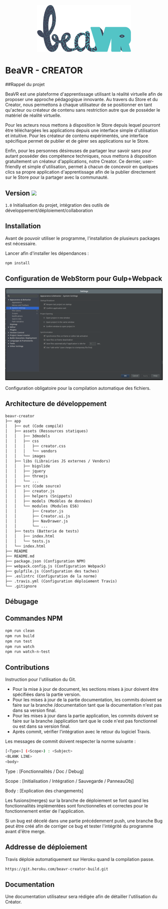 <p align="center">
<img width="300" src="/README/2017_logo_beavr.png">
</p>

# BeaVR - CREATOR

##Rappel du projet

BeaVR est une plateforme d'apprentissage utilisant la réalité virtuelle afin de proposer une approche pédagogique innovante. Au travers du Store et du Creator, nous permettons à chaque utilisateur de se positionner en tant qu'acteur ou créateur de contenu sans restriction autre que de posséder le matériel de réalité virtuelle.

Pour les acteurs nous mettons à disposition le Store depuis lequel pourront être téléchargées les applications depuis une interface simple d'utilisation et intuitive.
Pour les créateur de contenu expérimentés, une interface spécifique permet de publier et de gérer ses applications sur le Store.

Enfin, pour les personnes désireuses de partager leur savoir sans pour autant posséder des compétence techniques, nous mettons à disposition gratuitement un créateur d'applications, notre Creator. Ce dernier, user-friendly et simple d'utilisation, permet à chacun de concevoir en quelques clics sa propre application d'apprentissage afin de la publier directement sur le Store pour la partager avec la communauté.

## Version <img style="width:10%; text-align:center;s" src="https://travis-ci.com/ekersale/beavr-creator.svg?token=x7qbxW6dvqqfhQ4xsHKt&branch=master">

`1.0` Initialisation du projet, intégration des outils de développement/déploiement/collaboration


## Installation

Avant de pouvoir utiliser le programme, l'installation de plusieurs packages est nécessaire.

Lancer afin d'installer les dépendances :
```bash
npm install
```

## Configuration de WebStorm pour Gulp+Webpack

<img src="/README/Conf-Gulp-Files.png">

Configuration obligatoire pour la compilation automatique des fichiers.

## Architecture de développement

```
beavr-creator
├── app
│   ├── out (Code compilé)
│   ├── assets (Ressources statiques)
│   │   ├── 3dmodels
│   │   ├── css
│   │   │   ├── creator.css
│   │   │   └── vendors
│   │   └── images
│   ├── libs (Librairies JS externes / Vendors)
│   │   ├── bigslide
│   │   ├── jquery
│   │   ├── threejs
│   │   └── ...
│   ├── src (Code source)
│   │   ├── creator.js
│   │   ├── helpers (Snippets)
│   │   ├── models (Modèles de données)
│   │   └── modules (Modules ES6)
│   │       ├── Creator.js
│   │       ├── Creator.ui.js
│   │       ├── NavDrawer.js
│   │       └── ...
│   ├── tests (Batterie de tests)
│   │   ├── index.html
│   │   └── tests.js
│   └── index.html
├── README
├── README.md
├── package.json (Configuration NPM)
├── webpack.config.js (Configuration Webpack)
├── gulpfile.js (Configuration des taches)
├── .eslintrc (Configuration de la norme)
├── .travis.yml (Configuration déploiement Travis)
└── .gitignore
```

## Débugage



## Commandes NPM

```bash
npm run clean
npm run build
npm run test
npm run watch
npm run watch-n-test
```

## Contributions

Instruction pour l'utilisation du Git.
* Pour la mise à jour de document, les sections mises à jour doivent être spécifiées dans la partie version.
* Pour les mises à jour de la partie documentation, les commits doivent se faire sur la branche /documentation tant que la documentation n'est pas dans sa version final.
* Pour les mises à jour dans la partie application, les commits doivent se faire sur la branche /application tant que le code n'est pas fonctionnel ou est dans sa version final.
* Après commit, vérifier l'intégration avec le retour du logiciel Travis.

Les messages de commit doivent respecter la norme suivante : 

```sh
[<Type>] (<Scope>) : <Subject>
<BLANK LINE>
<body>
```

Type 	: [Fonctionnalités / Doc / Debug]

Scope	: [Initialisation / Intégration / Sauvegarde / PanneauObj]

Body	: [Explication des changements]

Les fusions(merges) sur la branche de déploiement se font quand les fonctionnalités implémentées sont fonctionnelles et correctes pour le fonctionnement entier de l'application.

Si un bug est décelé dans une partie précédemment push, une branche Bug peut être créé afin de corriger ce bug et tester l'intégrité du programme avant d'être merge.


## Addresse de déploiement

Travis déploie automatiquement sur Heroku quand la compilation passe.

```sh
https://git.heroku.com/beavr-creator-build.git
```

## Documentation

Une documentation utilisateur sera rédigée afin de détailler l'utilisation du Créator. 
